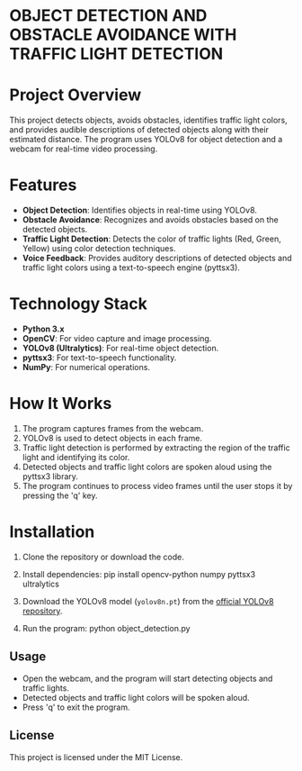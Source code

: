 # OBJECT DETECTION AND OBSTACLE AVOIDANCE WITH TRAFFIC LIGHT DETECTION

# Project Overview
This project detects objects, avoids obstacles, identifies traffic light colors, and provides audible descriptions of detected objects along with their estimated distance. The program uses YOLOv8 for object detection and a webcam for real-time video processing.

# Features
- **Object Detection**: Identifies objects in real-time using YOLOv8.
- **Obstacle Avoidance**: Recognizes and avoids obstacles based on the detected objects.
- **Traffic Light Detection**: Detects the color of traffic lights (Red, Green, Yellow) using color detection techniques.
- **Voice Feedback**: Provides auditory descriptions of detected objects and traffic light colors using a text-to-speech engine (pyttsx3).

# Technology Stack
- **Python 3.x**
- **OpenCV**: For video capture and image processing.
- **YOLOv8 (Ultralytics)**: For real-time object detection.
- **pyttsx3**: For text-to-speech functionality.
- **NumPy**: For numerical operations.

# How It Works
1. The program captures frames from the webcam.
2. YOLOv8 is used to detect objects in each frame.
3. Traffic light detection is performed by extracting the region of the traffic light and identifying its color.
4. Detected objects and traffic light colors are spoken aloud using the pyttsx3 library.
5. The program continues to process video frames until the user stops it by pressing the 'q' key.

# Installation
1. Clone the repository or download the code.
2. Install dependencies:
   pip install opencv-python numpy pyttsx3 ultralytics
   
3. Download the YOLOv8 model (`yolov8n.pt`) from the [official YOLOv8 repository](https://github.com/ultralytics/yolov5/releases).
4. Run the program:
   python object_detection.py
   

## Usage
- Open the webcam, and the program will start detecting objects and traffic lights.
- Detected objects and traffic light colors will be spoken aloud.
- Press 'q' to exit the program.

## License
This project is licensed under the MIT License.